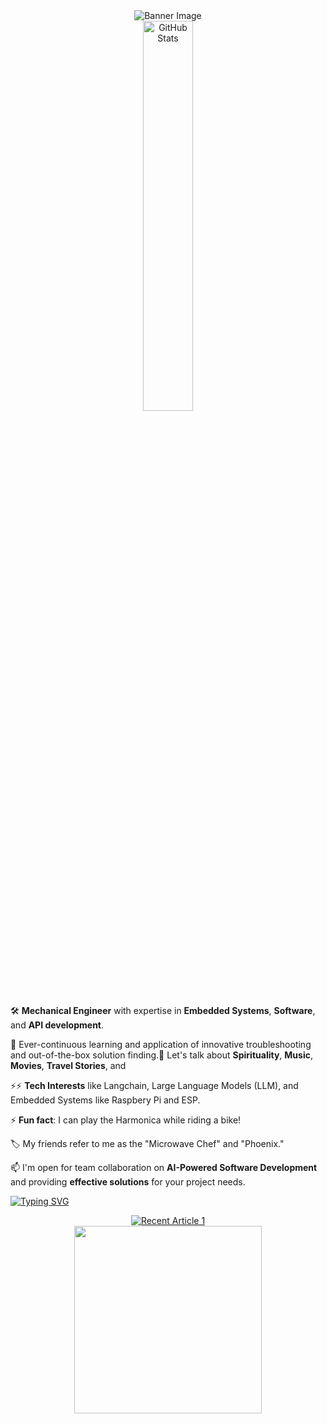 <div align="center">
  <img src="https://github.com/mdabir1203/mdabir1203/assets/66947064/dc33981c-00bf-42e4-a644-06d63ecc16d7" alt="Banner Image" />
</div>

<div align="center">
  <img src="https://streak-stats.demolab.com?user=mdabir1203&theme=monokai-metallian&hide_border=true&border_radius=3&locale=de&date_format=M%20j%5B%2C%20Y%5D&mode=weekly" alt="GitHub Stats" width="40%" height="40%" />
</div>

🛠️ **Mechanical Engineer** with expertise in **Embedded Systems**, **Software**, and **API development**.

🧰 Ever-continuous learning and application of innovative troubleshooting and out-of-the-box solution finding.💬 Let's talk about **Spirituality**, **Music**, **Movies**, **Travel Stories**, and

⚡⚡ **Tech Interests** like Langchain, Large Language Models (LLM), and Embedded Systems like Raspbery Pi and ESP.

⚡ **Fun fact**: I can play the Harmonica while riding a bike!

🏷️ My friends refer to me as the "Microwave Chef" and "Phoenix."

📫 I'm open for team collaboration on **AI-Powered Software Development** and providing **effective solutions** for your project needs.


<a href="https://git.io/typing-svg"><img src="https://readme-typing-svg.demolab.com?font=Impact&size=35&duration=5030&pause=1000&color=288AB6&vCenter=true&multiline=true&width=500&height=100&lines=Check+my+recent+Blog+Post" alt="Typing SVG" /></a>
 

<div align="center">
  <a href="https://github-readme-medium-recent-article.vercel.app/medium/@md.abir1203/1" target="_blank">
    <img src="https://github-readme-medium-recent-article.vercel.app/medium/@md.abir1203/1" alt="Recent Article 1" />
  </a>
</div>






<div align="center">
    <img src="https://github.com/mdabir1203/mdabir1203/assets/66947064/a99b4c89-a455-4455-bb59-28162f2e238e" width="300" height="300">
</div>
